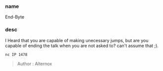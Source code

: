 ### name 
End-Byte
### desc
I Heard that you are capable of making unecessary jumps, but are you capable of ending the talk when you are not asked to?
can't assume that ;).

`nc IP 1478`

> Author : Alternox

